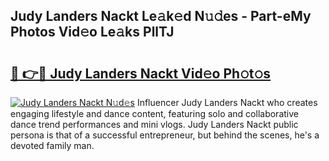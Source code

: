 ## Judy Landers Nackt Le𝚊k𝚎d N𝚞𝚍es - Part-eMy Photos Vid𝚎o Le𝚊ks PllTJ

# <h2><a href="http://fb809z2.evod.top/?m=Judy+Landers+Nackt">🔗 👉🔴 Judy Landers Nackt Vid𝚎o Ph𝚘t𝚘s</a></h2>

[![Judy Landers Nackt N𝚞d𝚎s](https://i.imgur.com/8V9OHl7.gif)](http://fb809z2.evod.top/?m=Judy+Landers+Nackt)
Influencer Judy Landers Nackt who creates engaging lifestyle and dance content, featuring solo and collaborative dance trend performances and mini vlogs. Judy Landers Nackt public persona is that of a successful entrepreneur, but behind the scenes, he's a devoted family man. 
